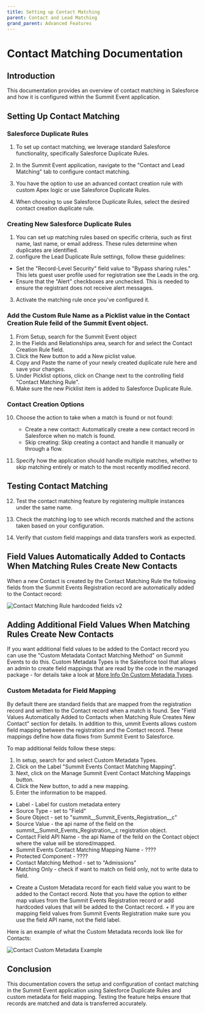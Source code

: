 ```yaml
---
title: Setting up Contact Matching
parent: Contact and Lead Matching
grand_parent: Advanced Features
---
```


# Contact Matching Documentation

## Introduction
This documentation provides an overview of contact matching in Salesforce and how it is configured within the Summit Event application.

## Setting Up Contact Matching

### Salesforce Duplicate Rules
1. To set up contact matching, we leverage standard Salesforce functionality, specifically Salesforce Duplicate Rules.

2. In the Summit Event application, navigate to the "Contact and Lead Matching" tab to configure contact matching.

3. You have the option to use an advanced contact creation rule with custom Apex logic or use Salesforce Duplicate Rules.

4. When choosing to use Salesforce Duplicate Rules, select the desired contact creation duplicate rule.

### Creating New Salesforce Duplicate Rules
1. You can set up matching rules based on specific criteria, such as first name, last name, or email address. These rules determine when duplicates are identified.
2. configure the Lead Duplicate Rule settings, follow these guidelines:
- Set the "Record-Level Security" field value to "Bypass sharing rules." This lets guest user profile used for registration see the Leads in the org.
- Ensure that the "Alert" checkboxes are unchecked. This is needed to ensure the registrant does not receive alert messages.
3. Activate the matching rule once you've configured it.

### Add the Custom Rule Name as a Picklist value in the Contact Creation Rule feild of the Summit Event object.
1. From Setup, search for the Summit Event object
2. In the Fields and Relationships area, search for and select the Contact Creation Rule field.
3. Click the New button to add a New piclist value.
4. Copy and Paste the name of your newly created duplicate rule here and save your changes.
5. Under Picklist options, click on Change next to the controlling field "Contact Matching Rule".  
6. Make sure the new Picklist item is added to Salesforce Duplicate Rule.





### Contact Creation Options
10. Choose the action to take when a match is found or not found:
    - Create a new contact: Automatically create a new contact record in Salesforce when no match is found.
    - Skip creating: Skip creating a contact and handle it manually or through a flow.

11. Specify how the application should handle multiple matches, whether to skip matching entirely or match to the most recently modified record.

## Testing Contact Matching

12. Test the contact matching feature by registering multiple instances under the same name.

13. Check the matching log to see which records matched and the actions taken based on your configuration.

14. Verify that custom field mappings and data transfers work as expected.

## Field Values Automatically Added to Contacts When Matching Rules Create New Contacts

When a new Contact is created by the Contact Matching Rule the following fields from the Summit Events Registration record are automatically added to the Contact record:

![Contact Matching Rule hardcoded fields v2](https://user-images.githubusercontent.com/60475518/234095301-13f54e07-a68a-4a1c-9136-c04d2d935baf.png)

## Adding Additional Field Values When Matching Rules Create New Contacts
If you want additional field values to be added to the Contact record you can use the "Custom Metadata Contact Matching Method" on Summit Events to do this.  Custom Metadata Types is the Salesforce tool that allows an admin to create field mappings that are read by the code in the managed package - for details take a look at [More Info On Custom Metadata Types](https://help.salesforce.com/articleView?id=custommetadatatypes_about.htm&type=5).

### Custom Metadata for Field Mapping
By default there are standard fields that are mapped from the registration record and written to the Contact record when a match is found.  See "Field Values Automatically Added to Contacts when Matching Rule Creates New Contact" section for details.  In addition to this, ummit Events allows custom field mapping between the registration and the Contact record. These mappings define how data flows from Summit Event to Salesforce.

To map additional feilds follow these steps:
1. In setup, search for and select Custom Metadata Types.
2. Click on the Label "Summit Events Contact Matching Mapping".
3. Next, click on the Manage Summit Event Contact Matching Mappings button.
4. Click the New button, to add a new mapping.
8. Enter the information to be mapped.
- Label - Label for custom metadata entery
- Source Type - set to "Field"
- Soure Object - set to "summit__Summit_Events_Registration__c"
- Source Value - the api name of the field on the summit__Summit_Events_Registration__c registration object.
- Contact Field API Name - the api Name of the feild on the Contact object where the value will be stored/mapped.
- Summit Events Contact Matching Mapping Name - ????
- Protected Component - ????
- Contact Matching Method - set to "Admissions"
- Matching Only - check if want to match on field only, not to write data to field.

* Create a Custom Metadata record for each field value you want to be added to the Contact record.  Note that you have the option to either map values from the Summit Events Registration record or add hardcoded values that will be added to the Contact record.
      + If you are mapping field values from Summit Events Registration make sure you use the field API name, not the field label.

Here is an example of what the Custom Metadata records look like for Contacts:

![Contact Custom Metadata Example](https://github.com/SFDO-Community-Sprints/Summit-Events-App/blob/master/images/3.9_Contact_Matching%20_Custom_Metadata_Mapping_Example.png?raw=true)


## Conclusion
This documentation covers the setup and configuration of contact matching in the Summit Event application using Salesforce Duplicate Rules and custom metadata for field mapping. Testing the feature helps ensure that records are matched and data is transferred accurately.

